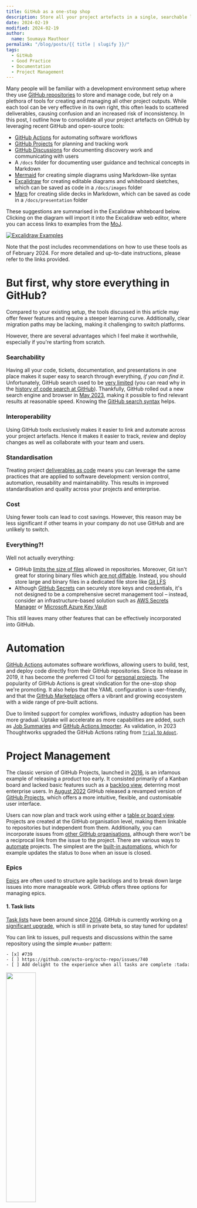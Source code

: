 ```yaml
---
title: GitHub as a one-stop shop
description: Store all your project artefacts in a single, searchable location on GitHub
date: 2024-02-19
modified: 2024-02-19
author:
  name: Soumaya Mauthoor
permalink: "/blog/posts/{{ title | slugify }}/"
tags:
  - GitHub
  - Good Practice
  - Documentation
  - Project Management
---
```


Many people will be familiar with a development environment setup where they use [GitHub repositories](https://docs.github.com/en/repositories/creating-and-managing-repositories/quickstart-for-repositories) to store and manage code, but rely on a plethora of tools for creating and managing all other project outputs. While each tool can be very effective in its own right, this often leads to scattered deliverables, causing confusion and an increased risk of inconsistency. In this post, I outline how to consolidate all your project artefacts on GitHub by leveraging recent GitHub and open-source tools:

- [GitHub Actions](https://docs.github.com/en/actions) for automating software workflows
- [GitHub Projects](https://docs.github.com/en/issues/planning-and-tracking-with-projects/learning-about-projects/about-projects) for planning and tracking work
- [GitHub Discussions](https://docs.github.com/en/discussions) for documenting discovery work and communicating with users
- A `/docs` folder for documenting user guidance and technical concepts in Markdown
- [Mermaid](https://docs.github.com/en/get-started/writing-on-github/working-with-advanced-formatting/creating-diagrams) for creating simple diagrams using Markdown-like syntax
- [Excalidraw](https://excalidraw.com/) for creating editable diagrams and whiteboard sketches, which can be saved as code in a `/docs/images` folder
- [Marp](https://marp.app/) for creating slide decks in Markdown, which can be saved as code in a `/docs/presentation` folder

These suggestions are summarised in the Excalidraw whiteboard below. Clicking on the diagram will import it into the Excalidraw web editor, where you can access links to examples from the [MoJ](https://mojdigital.blog.gov.uk/).

[![Excalidraw Examples](images/github-one-stop-shop.excalidraw.png)](https://excalidraw.com/#url=https://raw.githubusercontent.com/ministryofjustice/data-and-analytics-engineering/add-github-blog/src/content/blog/posts/images/github-one-stop-shop.excalidraw.png)

Note that the post includes recommendations on how to use these tools as of February 2024. For more detailed and up-to-date instructions, please refer to the links provided.

# But first, why store everything in GitHub?

Compared to your existing setup, the tools discussed in this article may offer fewer features and require a steeper learning curve. Additionally, clear migration paths may be lacking, making it challenging to switch platforms.

However, there are several advantages which I feel make it worthwhile, especially if you're starting from scratch.

### Searchability

Having all your code, tickets, documentation, and presentations in one place makes it super easy to search through everything, *if you can find it*. Unfortunately, GitHub search used to be [very limited](https://github.com/isaacs/github/issues/908) (you can read why in the [history of code search at GitHub](https://github.blog/2021-12-15-a-brief-history-of-code-search-at-github/)). Thankfully, GitHub rolled out a new search engine and browser in [May 2023](https://github.blog/2023-05-08-github-code-search-is-generally-available/), making it possible to find relevant results at reasonable speed. Knowing the [GitHub search syntax](https://docs.github.com/en/search-github/getting-started-with-searching-on-github/understanding-the-search-syntax) helps.

### Interoperability

Using GitHub tools exclusively makes it easier to link and automate across your project artefacts. Hence it makes it easier to track, review and deploy changes as well as collaborate with your team and users.

### Standardisation

Treating project [deliverables as code](https://thenewstack.io/why-docs-as-code-should-be-part-of-your-dev-cycle/) means you can leverage the same practices that are applied to software development: version control, automation, reusability and maintainability. This results in improved standardisation and quality across your projects and enterprise.

### Cost

Using fewer tools can lead to cost savings. However, this reason may be less significant if other teams in your company do not use GitHub and are unlikely to switch.

### Everything?!

Well not actually everything:

- GitHub [limits the size of files](https://docs.github.com/en/repositories/working-with-files/managing-large-files/about-large-files-on-github) allowed in repositories. Moreover, Git isn't great for storing binary files which [are not diffable](https://opensource.com/life/16/8/how-manage-binary-blobs-git-part-7). Instead, you should store large and binary files in a dedicated file store like [Git LFS](https://docs.github.com/en/repositories/working-with-files/managing-large-files/about-git-large-file-storage)
- Although [GitHub Secrets](https://docs.github.com/en/actions/security-guides/using-secrets-in-github-actions) can securely store keys and credentials, it's not designed to be a comprehensive secret management tool – instead, consider an infrastructure-based solution such as [AWS Secrets Manager](https://docs.aws.amazon.com/secretsmanager/latest/userguide/intro.html) or [Microsoft Azure Key Vault](https://azure.microsoft.com/en-gb/products/key-vault/)

This still leaves many other features that can be effectively incorporated into GitHub.

# Automation

[GitHub Actions](https://docs.github.com/en/actions) automates software workflows, allowing users to build, test, and deploy code directly from their GitHub repositories. Since its release in 2019, it has become the preferred CI tool for [personal projects](https://blog.jetbrains.com/teamcity/2023/07/best-ci-tools/). The popularity of GitHub Actions is great vindication for the one-stop shop we're promoting. It also helps that the YAML configuration is user-friendly, and that the [GitHub Marketplace](https://github.com/marketplace?type=) offers a vibrant and growing ecosystem with a wide range of pre-built actions.

Due to limited support for complex workflows, industry adoption has been more gradual. Uptake will accelerate as more capabilities are added, such as [Job Summaries](https://github.blog/2022-05-09-supercharging-github-actions-with-job-summaries/) and [GitHub Actions Importer](https://github.blog/2023-03-01-github-actions-importer-is-now-generally-available/). As validation, in 2023 Thoughtworks upgraded the GitHub Actions rating from [`Trial` to `Adopt`](https://www.thoughtworks.com/en-gb/radar/platforms/github-actions).

# Project Management

The classic version of GitHub Projects, launched in [2016](https://github.blog/2016-09-14-a-whole-new-github-universe-announcing-new-tools-forums-and-features/), is an infamous example of releasing a product too early. It consisted primarily of a Kanban board and lacked basic features such as a [backlog view](https://medium.com/momenton/jira-vs-github-issue-tracking-4cdf3bdd1437), deterring most enterprise users. In [August 2022](https://github.blog/2022-07-27-planning-next-to-your-code-github-projects-is-now-generally-available/) GitHub released a revamped version of [GitHub Projects](https://docs.github.com/en/issues/planning-and-tracking-with-projects/learning-about-projects/about-projects), which offers a more intuitive, flexible, and customisable user interface. 

Users can now plan and track work using either a [table or board view](https://docs.github.com/en/issues/planning-and-tracking-with-projects/customizing-views-in-your-project/changing-the-layout-of-a-view). Projects are created at the GitHub organisation level, making them linkable to repositories but independent from them. Additionally, you can incorporate issues from [other GitHub organisations](https://github.blog/changelog/2023-02-23-github-issues-projects-february-23rd-update/#add-cross-organization-issues-and-pull-requests-to-projects), although there won't be a reciprocal link from the issue to the project. There are various ways to [automate](https://docs.github.com/en/issues/planning-and-tracking-with-projects/automating-your-project) projects. The simplest are the [built-in automations](https://docs.github.com/en/issues/planning-and-tracking-with-projects/automating-your-project/using-the-built-in-automations), which for example updates the status to `Done` when an issue is closed.

### Epics

[Epics](https://theproductmanager.com/topics/agile-epic/) are often used to structure agile backlogs and to break down large issues into more manageable work. GitHub offers three options for managing epics.

#### 1. Task lists

[Task lists](https://docs.github.com/en/get-started/writing-on-github/working-with-advanced-formatting/about-task-lists) have been around since [2014](https://github.blog/2013-01-09-task-lists-in-gfm-issues-pulls-comments/). GitHub is currently working on [a significant upgrade](https://docs.github.com/en/issues/managing-your-tasks-with-tasklists), which is still in private beta, so stay tuned for updates!

You can link to issues, pull requests and discussions within the same repository using the simple `#number` pattern: 

```
- [x] #739
- [ ] https://github.com/octo-org/octo-repo/issues/740
- [ ] Add delight to the experience when all tasks are complete :tada:
```

<img src="https://docs.github.com/assets/cb-127417/mw-1440/images/help/writing/task-list-rendered.webp" width="40%" height="40%">

For cross-repository linking, you'll need to specify the full URL. You can also draft tasks until you're ready to convert them into issues or leave them as-is for smaller tasks.

I recommend assigning an 'Epic' label to parent issues to make them easier to identify. You can display the 'Epic' label in GitHub Projects, and filter and search by the 'Epic' label. Although GitHub Projects does not [yet](https://docs.github.com/en/issues/planning-and-tracking-with-projects/understanding-fields/about-tracks-and-tracked-by-fields) display relationships, it's easy to view by opening the issue screen.

<img src="images/epics-github-projects.png" width="40%" height="40%">

You can navigate back to the epic in the 'Tracked by' section next to the child issue's status.

<img src="https://docs.github.com/assets/cb-111881/mw-1440/images/help/writing/task-list-tracked.webp" width="40%" height="40%">

Navigating back to the epic from discussions and pull requests isn't as straightforward. As a workaround, you can add the epic to the pull request or discussion description using the format: `- Epic: #number`. Using a bullet list forces GitHub to render the epic title, improving clarity.

#### 2. Milestones

[Milestones](https://docs.github.com/en/issues/using-labels-and-milestones-to-track-work/about-milestones) can be associated with issues and pull requests, but not discussions. You can display milestones on GitHub Projects as an additional column, and add them to the GitHub Project [roadmap layout](https://docs.github.com/en/issues/planning-and-tracking-with-projects/customizing-views-in-your-project/changing-the-layout-of-a-view#about-the-roadmap-layout.). For more complicated projects that require a more nested hierarchy, you can group issue epics into milestones, as explained in this mermaid diagram.

```mermaid
flowchart 
    Epic[Issue with Epic label]
    Issue --> |Task list|Epic
    PR[Pull Request] --> |Task list|Epic
    Discussion --> |Task list|Epic 
    Epic --> Milestone
```

Note that cross-repository milestones [are not yet supported](https://github.com/orgs/community/discussions/6296). A workaround is to record all issues in a core repository, even if the code is split amongst multiple repositories. This also makes it easier to manage work.

#### 3. Labels

Don't use [labels](https://docs.github.com/en/issues/using-labels-and-milestones-to-track-work/managing-labels) for epics! This may seem an obvious option at first, but unlike milestones, you can't set dates, track completion status or close labels.

### Roadmaps

The GitHub Project [roadmap layout](https://docs.github.com/en/issues/planning-and-tracking-with-projects/customizing-views-in-your-project/customizing-the-roadmap-layout) displays the project items on a timeline. However, I prefer using the [board layout](https://docs.github.com/en/issues/planning-and-tracking-with-projects/customizing-views-in-your-project/customizing-the-board-layout) and grouping issues by quarter. You can modify the 'status' field to store the quarter, as used in the [GitHub public roadmap](https://github.com/orgs/github/projects/4247). Alternatively, you can create a separate 'quarter' field.

Using quarters instead of dates encourages product owners and delivery managers to follow good practice such as:

- creating epics that are shorter than a quarter
- limiting the number of epics undertaken per quarter
- giving less precise but more accurate start and completion dates

### Requirement Analysis

The [MoSCoW method](https://www.techtarget.com/searchsoftwarequality/definition/MoSCoW-method) is used to prioritise project requirements by splitting them into must-haves, should-haves, could-haves and won't-haves. This can be done within GitHub Projects by creating a new 'priority' field with the relevant labels. The items can start as drafts and later be converted into issues once more fleshed out.

### User Acceptance Testing (UAT)

A typical UAT scenario involves migrating a large group of users to a new solution and making sure that existing functionality is replicated. A simple way of tracking progress is through a spreadsheet with a row per user and columns for recording the completion of different actions. Instead, we have successfully used GitHub Projects to track UAT progress. Those internal to MoJ can access this private [project](https://github.com/orgs/moj-analytical-services/projects/72/views/1) for tracking user migration to a new database as an example. For external users, the concept is straightforward:

1. Create an [issue template](https://docs.github.com/en/communities/using-templates-to-encourage-useful-issues-and-pull-requests/configuring-issue-templates-for-your-repository) to outline the different actions.
2. Generate a ticket for each artefact that needs to be migrated.
3. Replace the 'status' field with the different actions.
4. Use the project board layout to track progress.

There are many advantages. You can:

- assign tickets to GitHub user accounts, instead of named individuals
- use a single issue to track progress and communication
- take advantage of [GitHub automation](https://docs.github.com/en/issues/planning-and-tracking-with-projects/automating-your-project)

# Project Documentation

Documentation about your project can take many forms, which needs to be recorded and managed differently depending on the audience and use case.

### Documentation about your code

The best place for documentation about your code to reside is in your code. Good code documentation practice is outside the scope of this article. You can refer to [this article](https://swimm.io/learn/code-documentation/documentation-in-python-methods-and-best-practices) for some great pointers on documenting Python code.

### Documentation about your project  

This includes architecture, dependencies, setup instructions and user guidance. You can keep this information in GitHub as Markdown files in your GitHub repository's `/docs` folder. An alternative is to use [GitHub wikis](https://docs.github.com/en/communities/documenting-your-project-with-wikis), as has been successfully achieved [here](https://github.com/AstroBookings/.github/wiki). However, I would not recommend them for reasons best summarised in this [article](https://michaelheap.com/github-wiki-is-an-antipattern/). 

GitHub uses a variant of Markdown called [GitHub Flavored Markdown](https://docs.github.com/en/contributing/writing-for-github-docs/using-markdown-and-liquid-in-github-docs). It also uses [Liquid](https://shopify.github.io/liquid/basics/introduction/) syntax to expand the functionality, for example, to provide accessible tables and chunks of reusable content. However, the [basics](https://docs.github.com/en/get-started/writing-on-github/getting-started-with-writing-and-formatting-on-github/basic-writing-and-formatting-syntax) should suffice for most needs. 

You can convert your documentation into a website, using static site generators such as [Material for MkDocs](https://squidfunk.github.io/mkdocs-material/), and host it on [GitHub Pages](https://docs.github.com/en/pages/getting-started-with-github-pages/about-github-pages), GitHub's static site hosting service. Documentation websites are probably more relevant for external-facing documentation. It's advisable to stick with basic markdown formatting syntax to ensure compatibility.

Whilst it's recommended for documentation to go through the same review process as code, it can sometimes feel onerous. You can modify the [codeowners](https://docs.github.com/en/repositories/managing-your-repositorys-settings-and-features/customizing-your-repository/about-code-owners) to skip the approval process for changes to the `/docs` folder. You can also modify [GitHub workflows](https://docs.github.com/en/actions/using-workflows/workflow-syntax-for-github-actions#onpull_requestpull_request_targetbranchesbranches-ignore) to skip the workflow, which is useful in the case of long-running tests.  

A few things to note about structuring the `/docs` folder:

1. With a monorepo layout, you can split off into multiple `/docs` folders at the root of each sub-folder, but this can make it more complex to manage and navigate.
2. With a multi-repo approach, you can use the core repository or create a specific documentation repository for storing team or application-level documentation. You can't combine code and documentation changes made against different repositories in a single pull request but you can still link them via a task list.

### Documentation about your approach

When you're evaluating options or completing some analysis you often create transient documentation. This type of documentation should be kept separate from your code to avoid clutter and confusion, especially for new team members. Your `/docs` folder should reflect the current state of your project, just like your code.

Instead, you can use [GitHub Discussions](https://docs.github.com/en/discussions/collaborating-with-your-community-using-discussions/about-discussions), which was released in [August 2021](https://github.blog/2021-08-17-github-discussions-out-of-beta/). Discussions are not enabled by default so you'll have to update the [repository settings](https://docs.github.com/en/repositories/managing-your-repositorys-settings-and-features/enabling-features-for-your-repository/enabling-or-disabling-github-discussions-for-a-repository). If you use a multi-repo approach, you can limit discussions to the core or documentation repository to make it easier to track and search.

Unlike the `/docs` folder, discussions don't require approvals. Whilst it simplifies the workflow, it does mean that discussions can become an information swamp. Hence you need a process for transferring sanitised information to the `/docs` folder. Luckily GitHub Discussions support the same [advanced formatting](https://docs.github.com/en/get-started/writing-on-github/working-with-advanced-formatting) as Markdown pages, which makes it easy to copy and paste. I recommend closing a discussion once the information has been migrated to the `/docs` folder.

GitHub Discussions allow your users to [participate](https://docs.github.com/en/discussions/collaborating-with-your-community-using-discussions/participating-in-a-discussion) with the idea generation process through comments, reactions and polls. However, this means everyone involved will need to check their GitHub notifications regularly. It can also cause confusion if you already use another communication tool, such as Slack. A good rule of thumb is to consider whether you might want to refer to this information in a year's time. If so, use a discussion!

### Diagrams

[Mermaid](https://github.com/mermaid-js/mermaid#readme) is a JavaScript-based tool that lets you create diagrams using a Markdown-like syntax. GitHub released support for Mermaid in [February 2022](https://github.blog/2022-02-14-include-diagrams-markdown-files-mermaid/). It's particularly handy for adding editable diagrams to places like issues and discussions, as you don't have to save it to the `/docs` folder. However, I found that Mermaid has a steep learning curve and limited options available so I would only suggest it for simple diagrams. 

Instead, I recommend using [Excalidraw](https://excalidraw.com/), an open-source diagramming and whiteboarding tool. GitHub doesn't provide native support for Excalidraw, but you can export the diagram to SVG or PNG and [embed the Excalidraw scene data](https://kevinjalbert.com/using-excalidraws-embedded-scene-feature-for-collaborative-diagramming/) to make it editable. Whilst SVG is preferable because it is smaller in size and is text-based (and hence diffable), unfortunately, it doesn't [render as nicely in GitHub](https://github.com/excalidraw/excalidraw/issues/4855) so I would stick with PNG for now. You can then upload the image file directly to issues and discussions, or save it to a `/docs/images` folder for version control. GitHub has a nifty [image view mode](https://github.blog/2011-03-21-behold-image-view-modes/) for reviewing changes to images. You can edit diagrams on the Excalidraw web editor or download the [VS Code extension](https://marketplace.visualstudio.com/items?itemName=pomdtr.excalidraw-editor) to edit locally. You can also import diagrams directly from GitHub into the web editor by passing in the raw image URL (see my Excalidraw diagram hyperlink as an example). Lastly, Excalidraw plus GitHub Discussions is great for recording the outcome of collaborative whiteboard sessions, which tend to get lost.

### Presentations

[Marp](https://marp.app/) is an open-source ecosystem for creating slide decks in Markdown, which can be exported to various formats, including PDF and HTML. Similar to Excalidraw, GitHub does not provide native support, but you can save the Markdown files in a `/docs/presentation` folder. The [marp-to-pages](https://github.com/ralexander-phi/marp-to-pages) GitHub template repository is great for starting out and includes a GitHub action for exporting to HTML and publishing to GitHub Pages. The [VS Code extension](https://marketplace.visualstudio.com/items?itemName=pomdtr.excalidraw-editor) makes it easier to edit and preview Markdown files locally.

While there's a bit of a learning curve, once you've decided on a format, it's very intuitive. We've successfully used Marp to create slide decks when [evaluating Iceberg](https://github.com/moj-analytical-services/iceberg-evaluation/tree/main/docs/presentations). Additionally, I've exported the `README.md` to HTML and hosted it on [GitHub Pages](https://moj-analytical-services.github.io/iceberg-evaluation/) for better visibility. Note that you shouldn't commit [generated files](https://homes.cs.washington.edu/~mernst/advice/version-control.html), but it's fine for exploratory projects. For production code, you should use something like the [marp-to-pages](https://github.com/ralexander-phi/marp-to-pages/blob/main/.github/workflows/marp-to-pages.yml) GitHub action, which generates PDF and HTML files as part of a pull request or merge.

# Conclusion

Historically, GitHub has been mainly valued for source code management. Recent enhancements to the GitHub ecosystem, coupled with various open-source tools, make it possible to integrate code, automation, tracking, and documentation within one platform. Whilst it may not work in all circumstances, we've found this set-up beneficial and leads to increased efficiency, consistency, and transparency.

If you have any comments or suggestions please post on the [discussion](https://github.com/ministryofjustice/data-and-analytics-engineering/discussions/10).

# Acknowledgements

I would like to thank the following people and resources:

- The managed pipelines crew for being so open to experimenting!
- The Saturday Coding Club for providing insightful suggestions 
- [Richard Baguley](https://github.com/bagg3rs) for introducing me to Excalidraw
- [Julia Lawrence](https://github.com/julialawrence) for encouraging me to give GitHub Projects another try
- [Calum Barnett](https://github.com/calumabarnett) for making sure I follow the [GDS style guide](https://www.gov.uk/guidance/style-guide/a-to-z-of-gov-uk-style)
- ChatGPT3.5 for proofreading and adding a touch of polish
